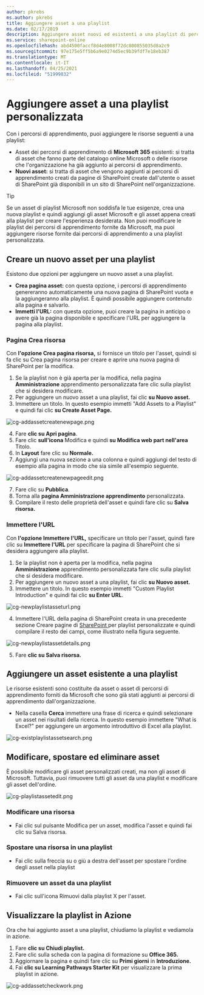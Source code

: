 ```yaml
---
author: pkrebs
ms.author: pkrebs
title: Aggiungere asset a una playlist
ms.date: 02/17/2019
description: Aggiungere asset nuovi ed esistenti a una playlist di percorsi di apprendimento
ms.service: sharepoint-online
ms.openlocfilehash: abd4500faccf8d4e8008f72dc800855035d8a2c9
ms.sourcegitcommit: 97e175e5ff5b6a9e0274d5ec9b39fdf7e18eb387
ms.translationtype: MT
ms.contentlocale: it-IT
ms.lasthandoff: 04/25/2021
ms.locfileid: "51999832"
---
```

# <a name="add-assets-to-a-custom-playlist"></a>Aggiungere asset a una playlist personalizzata

Con i percorsi di apprendimento, puoi aggiungere le risorse seguenti a una playlist:

- Asset dei percorsi di apprendimento di **Microsoft 365** esistenti: si tratta di asset che fanno parte del catalogo online Microsoft o delle risorse che l'organizzazione ha già aggiunto ai percorsi di apprendimento.
- **Nuovi asset:** si tratta di asset che vengono aggiunti ai percorsi di apprendimento creati da pagine di SharePoint create dall'utente o asset di SharePoint già disponibili in un sito di SharePoint nell'organizzazione. 

> [!TIP]
> Se un asset di playlist Microsoft non soddisfa le tue esigenze, crea una nuova playlist e quindi aggiungi gli asset Microsoft e gli asset appena creati alla playlist per creare l'esperienza desiderata. Non puoi modificare le playlist dei percorsi di apprendimento fornite da Microsoft, ma puoi aggiungere risorse fornite dai percorsi di apprendimento a una playlist personalizzata.   

## <a name="create-a-new-asset-for-a-playlist"></a>Creare un nuovo asset per una playlist

Esistono due opzioni per aggiungere un nuovo asset a una playlist.

- **Crea pagina asset:** con questa opzione, i percorsi di apprendimento genereranno automaticamente una nuova pagina di SharePoint vuota e la aggiungeranno alla playlist. È quindi possibile aggiungere contenuto alla pagina e salvarlo.  
- **Immetti l'URL:** con questa opzione, puoi creare la pagina in anticipo o avere già la pagina disponibile e specificare l'URL per aggiungere la pagina alla playlist.

### <a name="create-asset-page"></a>Pagina Crea risorsa 
Con **l'opzione Crea pagina risorsa,** si fornisce un titolo per l'asset, quindi si fa clic su Crea pagina risorsa per creare e aprire una nuova pagina di SharePoint per la modifica. 

1.  Se la playlist non è già aperta per la modifica, nella pagina **Amministrazione** apprendimento personalizzata fare clic sulla playlist che si desidera modificare. 
2. Per aggiungere un nuovo asset a una playlist, fai clic **su Nuovo asset.** 
3. Immettere un titolo. In questo esempio immetti "Add Assets to a Playlist" e quindi fai clic **su Create Asset Page.**

![cg-addassetcreatenewpage.png](media/cg-addassetcreatenewpage.png)

4. Fare **clic su Apri pagina**.
5. Fare clic **sull'icona** Modifica e quindi **su Modifica web part nell'area** Titolo.
6. In **Layout** fare clic su **Normale.** 
7. Aggiungi una nuova sezione a una colonna e quindi aggiungi del testo di esempio alla pagina in modo che sia simile all'esempio seguente. 

![cg-addassetcreatenewpageedit.png](media/cg-addassetcreatenewpageedit.png)

7. Fare clic su **Pubblica**.
8. Torna alla **pagina Amministrazione apprendimento** personalizzata. 
9. Compilare il resto delle proprietà dell'asset e quindi fare clic su **Salva risorsa.**

### <a name="enter-the-url"></a>Immettere l'URL
Con **l'opzione Immettere l'URL,** specificare un titolo per l'asset, quindi fare clic su **Immettere l'URL** per specificare la pagina di SharePoint che si desidera aggiungere alla playlist. 

1.  Se la playlist non è aperta per la modifica, nella pagina **Amministrazione** apprendimento personalizzata fare clic sulla playlist che si desidera modificare. 
2. Per aggiungere un nuovo asset a una playlist, fai clic **su Nuovo asset.** 
3. Immettere un titolo. In questo esempio immetti "Custom Playlist Introduction" e quindi fai clic **su Enter URL**. 

![cg-newplaylistasseturl.png](media/cg-newplaylistasseturl.png)

4. Immettere l'URL della pagina di SharePoint creata in una precedente sezione Creare pagine di [SharePoint ](custom_createnewpage.md) per playlist personalizzate e quindi compilare il resto dei campi, come illustrato nella figura seguente.

![cg-newplaylistassetdetails.png](media/cg-newplaylistassetdetails.png)

5. Fare **clic su Salva risorsa.** 

## <a name="add-an-existing-asset-to-a-playlist"></a>Aggiungere un asset esistente a una playlist

Le risorse esistenti sono costituite da asset o asset di percorsi di apprendimento forniti da Microsoft che sono già stati aggiunti ai percorsi di apprendimento dall'organizzazione. 

- Nella casella **Cerca** immettere una frase di ricerca e quindi selezionare un asset nei risultati della ricerca. In questo esempio immettere "What is Excel?" per aggiungere un argomento introduttivo di Excel alla playlist.

![cg-existplaylistassetsearch.png](media/cg-existplaylistassetsearch.png)

## <a name="edit-move-and-delete-assets"></a>Modificare, spostare ed eliminare asset
È possibile modificare gli asset personalizzati creati, ma non gli asset di Microsoft. Tuttavia, puoi rimuovere tutti gli asset da una playlist e modificare gli asset dell'ordine. 

![cg-playlistassetedit.png](media/cg-playlistassetedit.png)

### <a name="edit-an-asset"></a>Modificare una risorsa
- Fai clic sul pulsante Modifica per un asset, modifica l'asset e quindi fai clic su Salva risorsa. 

### <a name="move-an-asset-in-a-playlist"></a>Spostare una risorsa in una playlist
- Fai clic sulla freccia su o giù a destra dell'asset per spostare l'ordine degli asset nella playlist

### <a name="remove-an-asset-from-a-playlist"></a>Rimuovere un asset da una playlist
- Fai clic sull'icona Rimuovi dalla playlist X per l'asset. 

## <a name="view-the-playlist-in-action"></a>Visualizzare la playlist in Azione
Ora che hai aggiunto asset a una playlist, chiudiamo la playlist e vediamola in azione. 

1. Fare **clic su Chiudi playlist.**
2. Fare clic sulla scheda con la pagina di formazione su **Office 365.**
3. Aggiornare la pagina e quindi fare clic su **Primi giorni** in **Introduzione.**
4. Fai **clic su Learning Pathways Starter Kit** per visualizzare la prima playlist in azione. 

![cg-addassetcheckwork.png](media/cg-addassetcheckwork.png)